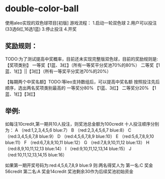# double-color-ball
使用aleo实现的双色球项目[初版]
游戏流程：
1.启动一轮双色球
2.用户可以投注(33选6红,16选1蓝)
3.停止投注
4.开奖

## 奖励规则：
TODO:为了测试提高中奖概率，目前还未实现完整版双色球，目前的奖励规则是:
【奖项类别】
一等奖【1蓝、3红】（所有一等奖平分奖池70%的80%）
二等奖【1蓝、1红】||【3红】（所有一等奖平分奖池70%的20%）

【每期两个中奖名额】TODO:等leo支持数组后，可以提高中奖名额
按照投注先后顺序，选出两名奖项类别最高的
一等奖分80% 【1蓝、3红】
二等奖分20%  【1蓝、1红】【3红】

## 举例:
如每注10credit,第一期共10人投注，则奖池总金额为100credit
十人投注顺序分别为：
A （red:1,2,3,4,5,6 blue:7）
B （red:2,3,4,5,6,7 blue:8）
C （red:3,4,5,6,7,8 blue:9）
D （red:4,5,6,7,8,9 blue:10）
E （red:5,6,7,8,9,10 blue:11）
F （red:6,7,8,9,10,11 blue:12）
G （red:7,8,9,10,11,12 blue:13）
H （red:8,9,10,11,12,13 blue:14）
I （red:9,10,11,12,13,14 blue:15）
J （red:10,11,12,13,14,15 blue:16）

如果第一期开奖号码为:red:4,5,6,7,8,9 blue:9
则:两名得奖人为
第一名:C 奖金56credit
第二名:A 奖金14credit
奖池剩余30作为后续奖池初始资金


